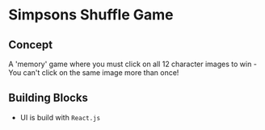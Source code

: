 # Simpsons Shuffle Game

## Concept
A 'memory' game where you must click on all 12 character images to win - You can't click on the same image more than once!

## Building Blocks
* UI is build with `React.js`

